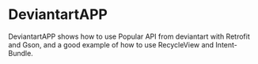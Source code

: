 # DeviantartAPP
DeviantartAPP shows how to use Popular API from deviantart with Retrofit and Gson, and a good example of how to use RecycleView and Intent-Bundle.
